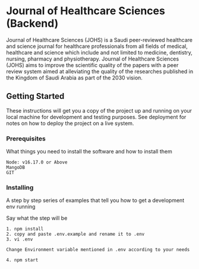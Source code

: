 # Journal of Healthcare Sciences (Backend) #

Journal of Healthcare Sciences (JOHS) is a Saudi peer-reviewed healthcare and science journal for healthcare professionals from all fields of medical, healthcare and science which include and not limited to medicine, dentistry, nursing, pharmacy and physiotherapy. Journal of Healthcare Sciences (JOHS) aims to improve the scientific quality of the papers with a peer review system aimed at alleviating the quality of the researches published in the Kingdom of Saudi Arabia as part of the 2030 vision.

## Getting Started

These instructions will get you a copy of the project up and running on your local machine for development and testing purposes. See deployment for notes on how to deploy the project on a live system.

### Prerequisites


What things you need to install the software and how to install them

```
Node: v16.17.0 or Above
MangoDB
GIT
```

### Installing ###

A step by step series of examples that tell you how to get a development env running

Say what the step will be

```
1. npm install
2. copy and paste .env.example and rename it to .env
3. vi .env

Change Environment variable mentioned in .env according to your needs

4. npm start
```
